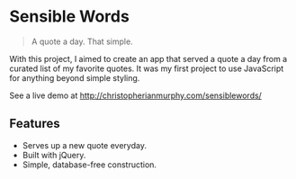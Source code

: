 # Sensible Words

> A quote a day. That simple.

With this project, I aimed to create an app that served a quote a day from a curated list of my favorite quotes. It was my first project to use JavaScript for anything beyond simple styling.

See a live demo at http://christopherianmurphy.com/sensiblewords/

## Features
- Serves up a new quote everyday.
- Built with jQuery.
- Simple, database-free construction.
